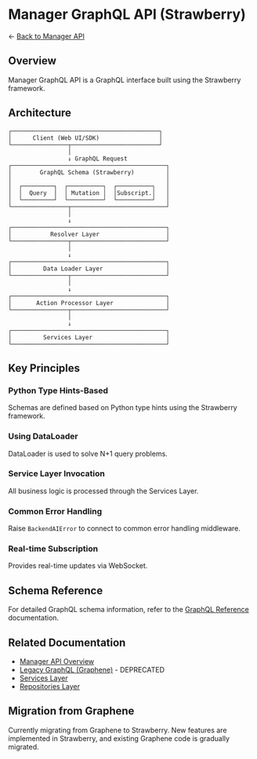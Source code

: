 # Manager GraphQL API (Strawberry)

← [Back to Manager API](../README.md)

## Overview

Manager GraphQL API is a GraphQL interface built using the Strawberry framework.

## Architecture

```
┌──────────────────────────────────────────┐
│      Client (Web UI/SDK)                 │
└────────────────┬─────────────────────────┘
                 │
                 ↓ GraphQL Request
┌────────────────────────────────────────────┐
│        GraphQL Schema (Strawberry)         │
│                                            │
│  ┌─────────┐  ┌──────────┐  ┌──────────┐   │
│  │  Query  │  │ Mutation │  │Subscript.│   │
│  └─────────┘  └──────────┘  └──────────┘   │
└────────────────┬───────────────────────────┘
                 │
                 ↓
┌────────────────────────────────────────────┐
│           Resolver Layer                   │
└────────────────┬───────────────────────────┘
                 │
                 ↓
┌────────────────────────────────────────────┐
│         Data Loader Layer                  │
└────────────────┬───────────────────────────┘
                 │
                 ↓
┌────────────────────────────────────────────┐
│       Action Processor Layer               │
└────────────────┬───────────────────────────┘
                 │
                 ↓
┌────────────────────────────────────────────┐
│         Services Layer                     │
└────────────────────────────────────────────┘
```

## Key Principles

### Python Type Hints-Based
Schemas are defined based on Python type hints using the Strawberry framework.

### Using DataLoader
DataLoader is used to solve N+1 query problems.

### Service Layer Invocation
All business logic is processed through the Services Layer.

### Common Error Handling
Raise `BackendAIError` to connect to common error handling middleware.

### Real-time Subscription
Provides real-time updates via WebSocket.

## Schema Reference

For detailed GraphQL schema information, refer to the [GraphQL Reference](../../../../docs/manager/graphql-reference) documentation.

## Related Documentation

- [Manager API Overview](../README.md)
- [Legacy GraphQL (Graphene)](../../models/gql_models/README.md) - DEPRECATED
- [Services Layer](../../services/README.md)
- [Repositories Layer](../../repositories/README.md)

## Migration from Graphene

Currently migrating from Graphene to Strawberry. New features are implemented in Strawberry, and existing Graphene code is gradually migrated.

